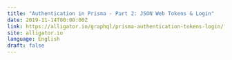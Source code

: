 ```yaml
---
title: "Authentication in Prisma - Part 2: JSON Web Tokens & Login"
date: 2019-11-14T00:00:00Z
link: https://alligator.io/graphql/prisma-authentication-tokens-login/?utm_medium=RSS&utm_source=news.12bit.vn
site: alligator.io
language: English
draft: false
---
```

